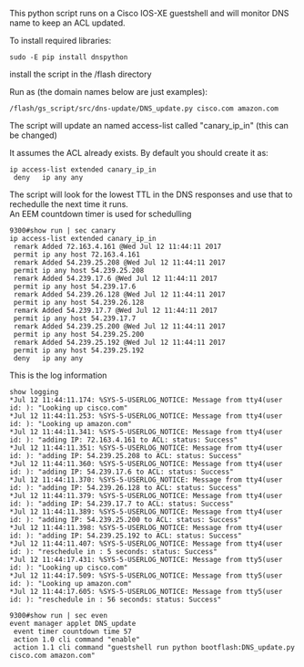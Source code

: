 This python script runs on a Cisco IOS-XE guestshell and will monitor DNS name to keep an ACL updated.

To install required libraries:

```buildoutcfg
sudo -E pip install dnspython

```

install the script in the /flash directory

Run as (the domain names below are just examples):
```buildoutcfg
/flash/gs_script/src/dns-update/DNS_update.py cisco.com amazon.com
```

The script will update an named access-list called "canary_ip_in" (this can be changed)

It assumes the ACL already exists.  By default you should create it as:

```buildoutcfg
ip access-list extended canary_ip_in
 deny   ip any any
```
The script will look for the lowest TTL in the DNS responses and use that to rechedulle the next time it runs.  
An EEM countdown timer is used for schedulling

```buildoutcfg
9300#show run | sec canary
ip access-list extended canary_ip_in
 remark Added 72.163.4.161 @Wed Jul 12 11:44:11 2017
 permit ip any host 72.163.4.161
 remark Added 54.239.25.208 @Wed Jul 12 11:44:11 2017
 permit ip any host 54.239.25.208
 remark Added 54.239.17.6 @Wed Jul 12 11:44:11 2017
 permit ip any host 54.239.17.6
 remark Added 54.239.26.128 @Wed Jul 12 11:44:11 2017
 permit ip any host 54.239.26.128
 remark Added 54.239.17.7 @Wed Jul 12 11:44:11 2017
 permit ip any host 54.239.17.7
 remark Added 54.239.25.200 @Wed Jul 12 11:44:11 2017
 permit ip any host 54.239.25.200
 remark Added 54.239.25.192 @Wed Jul 12 11:44:11 2017
 permit ip any host 54.239.25.192
 deny   ip any any
```

This is the log information
```
show logging
*Jul 12 11:44:11.174: %SYS-5-USERLOG_NOTICE: Message from tty4(user id: ): "Looking up cisco.com"
*Jul 12 11:44:11.253: %SYS-5-USERLOG_NOTICE: Message from tty4(user id: ): "Looking up amazon.com"
*Jul 12 11:44:11.341: %SYS-5-USERLOG_NOTICE: Message from tty4(user id: ): "adding IP: 72.163.4.161 to ACL: status: Success"
*Jul 12 11:44:11.351: %SYS-5-USERLOG_NOTICE: Message from tty4(user id: ): "adding IP: 54.239.25.208 to ACL: status: Success"
*Jul 12 11:44:11.360: %SYS-5-USERLOG_NOTICE: Message from tty4(user id: ): "adding IP: 54.239.17.6 to ACL: status: Success"
*Jul 12 11:44:11.370: %SYS-5-USERLOG_NOTICE: Message from tty4(user id: ): "adding IP: 54.239.26.128 to ACL: status: Success"
*Jul 12 11:44:11.379: %SYS-5-USERLOG_NOTICE: Message from tty4(user id: ): "adding IP: 54.239.17.7 to ACL: status: Success"
*Jul 12 11:44:11.389: %SYS-5-USERLOG_NOTICE: Message from tty4(user id: ): "adding IP: 54.239.25.200 to ACL: status: Success"
*Jul 12 11:44:11.398: %SYS-5-USERLOG_NOTICE: Message from tty4(user id: ): "adding IP: 54.239.25.192 to ACL: status: Success"
*Jul 12 11:44:11.407: %SYS-5-USERLOG_NOTICE: Message from tty4(user id: ): "reschedule in : 5 seconds: status: Success"
*Jul 12 11:44:17.431: %SYS-5-USERLOG_NOTICE: Message from tty5(user id: ): "Looking up cisco.com"
*Jul 12 11:44:17.509: %SYS-5-USERLOG_NOTICE: Message from tty5(user id: ): "Looking up amazon.com"
*Jul 12 11:44:17.605: %SYS-5-USERLOG_NOTICE: Message from tty5(user id: ): "reschedule in : 56 seconds: status: Success"
```

```buildoutcfg
9300#show run | sec even
event manager applet DNS_update
 event timer countdown time 57
 action 1.0 cli command "enable"
 action 1.1 cli command "guestshell run python bootflash:DNS_update.py cisco.com amazon.com"
```